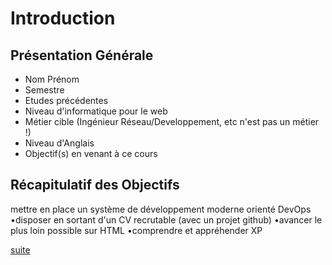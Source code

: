 # Introduction
## Présentation Générale
* Nom Prénom
* Semestre
* Etudes précédentes
* Niveau d'informatique pour le web
* Métier cible (Ingénieur Réseau/Developpement, etc n'est pas un métier !)
* Niveau d'Anglais
* Objectif(s) en venant à ce cours

## Récapitulatif des Objectifs

mettre en place un système de développement moderne orienté DevOps
•disposer en sortant d'un CV recrutable (avec un projet github)
•avancer le plus loin possible sur HTML
•comprendre et appréhender XP




[suite](./02-ingenieur.md)
